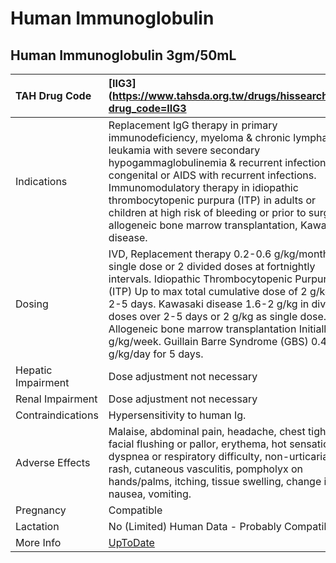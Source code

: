 # Human Immunoglobulin

## Human Immunoglobulin 3gm/50mL

| TAH Drug Code      | [IIG3](https://www.tahsda.org.tw/drugs/hissearch.php?drug_code=IIG3                                                                                                                                                                                                                                                                                                                                                      |
|:-------------------|:-------------------------------------------------------------------------------------------------------------------------------------------------------------------------------------------------------------------------------------------------------------------------------------------------------------------------------------------------------------------------------------------------------------------------|
| Indications        | Replacement IgG therapy in primary immunodeficiency, myeloma & chronic lymphatic leukamia with severe secondary hypogammaglobulinemia & recurrent infections, congenital or AIDS with recurrent infections. Immunomodulatory therapy in idiopathic thrombocytopenic purpura (ITP) in adults or children at high risk of bleeding or prior to surgery, allogeneic bone marrow transplantation, Kawasaki disease.          |
| Dosing             | IVD, Replacement therapy 0.2-0.6 g/kg/month as a single dose or 2 divided doses at fortnightly intervals. Idiopathic Thrombocytopenic Purpura (ITP) Up to max total cumulative dose of 2 g/kg over 2-5 days. Kawasaki disease 1.6-2 g/kg in divided doses over 2-5 days or 2 g/kg as single dose. Allogeneic bone marrow transplantation Initially 0.5 g/kg/week. Guillain Barre Syndrome (GBS) 0.4 g/kg/day for 5 days. |
| Hepatic Impairment | Dose adjustment not necessary                                                                                                                                                                                                                                                                                                                                                                                            |
| Renal Impairment   | Dose adjustment not necessary                                                                                                                                                                                                                                                                                                                                                                                            |
| Contraindications  | Hypersensitivity to human Ig.                                                                                                                                                                                                                                                                                                                                                                                            |
| Adverse Effects    | Malaise, abdominal pain, headache, chest tightness, facial flushing or pallor, erythema, hot sensations, dyspnea or respiratory difficulty, non-urticarial skin rash, cutaneous vasculitis, pompholyx on hands/palms, itching, tissue swelling, change in BP, nausea, vomiting.                                                                                                                                          |
| Pregnancy          | Compatible                                                                                                                                                                                                                                                                                                                                                                                                               |
| Lactation          | No (Limited) Human Data - Probably Compatible                                                                                                                                                                                                                                                                                                                                                                            |
| More Info          | [UpToDate](https://www.uptodate.com/contents/human-immunoglobulin-drug-information)                                                                                                                                                                                                                                                                                                                                      |

